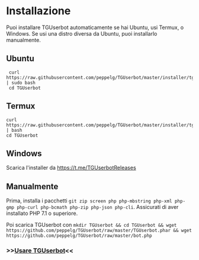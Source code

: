 # Installazione
Puoi installare TGUserbot automaticamente se hai Ubuntu, usi Termux, o Windows. Se usi una distro diversa da Ubuntu, puoi installarlo manualmente.

Ubuntu
------
     curl https://raw.githubusercontent.com/peppelg/TGUserbot/master/installer/tguserbot_ubuntu_installer.sh | sudo bash
     cd TGUserbot
     
Termux
------
    curl https://raw.githubusercontent.com/peppelg/TGUserbot/master/installer/tguserbot_termux_installer.sh | bash
    cd TGUserbot

Windows
-------
Scarica l'installer da https://t.me/TGUserbotReleases

Manualmente
------------
Prima, installa i pacchetti `git zip screen php php-mbstring php-xml php-gmp php-curl php-bcmath php-zip php-json php-cli`. Assicurati di aver installato PHP 7.1 o superiore.

Poi scarica TGUserbot con `mkdir TGUserbot && cd TGUserbot && wget https://github.com/peppelg/TGUserbot/raw/master/TGUserbot.phar && wget https://github.com/peppelg/TGUserbot/raw/master/bot.php`



### >>[Usare TGUserbot](https://github.com/peppelg/TGUserbot/tree/master/docs/it/Use.md)<<
